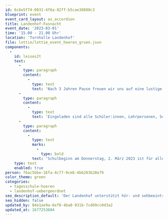 ```yaml
---
id: 6c6e5f74-0031-4f6a-82ff-b5cae38888c3
blueprint: event
event_card_layout: as_accordion
title: Landenhof-Fasnacht
event_date: '2023-03-01'
time: '15.00 - 21.00 Uhr'
location: 'Turnhalle Landenhof'
file: lottie/lottie_event_hoeren_gruen.json
components:
  -
    id: leioos2t
    text:
      -
        type: paragraph
        content:
          -
            type: text
            text: 'Nach 3 Jahren Pause freuen wir uns auf eine lustige und gesellige Fasnachtsparty mit unterhaltsamen Darbietungen, Spielen und Tänzen!'
      -
        type: paragraph
        content:
          -
            type: text
            text: 'Eingeladen sind alle Schüler:innen, Lehrpersonen, Sozialpädagog:innen, Mitarbeitende Verwaltung und Ökonomie.'
      -
        type: paragraph
        content:
          -
            type: text
            marks:
              -
                type: bold
            text: 'Schulbeginn am Donnerstag, 2. März 2023 ist für alle Schüler:innen um 08.50 Uhr'
    type: text
    enabled: true
person: f6ac5bbe-16fa-4c77-9ce6-4bb283b28e79
color_theme: green
categories:
  - tagesschule-hoeren
  - landenhof-uebergeordnet
seo_description_default: 'Der Landenhof unterstützt hör- und sehbeeinträchtigte Kinder & Jugendliche in ihrem selbstbestimmten Leben durch Förderung ihrer Fähigkeiten & Entwicklung'
seo_hidden: false
updated_by: 04e1ae9a-6ef8-4ba0-931b-7cd69cc0d3a2
updated_at: 1677253604
---
```

